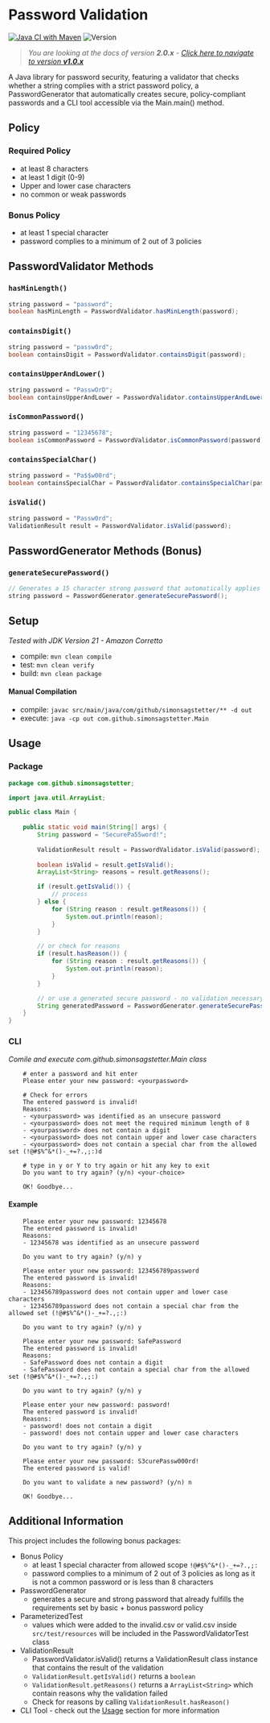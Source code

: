 # Password Validation
[![Java CI with Maven](https://github.com/simonsagstetter/password-validation/actions/workflows/ci.yml/badge.svg?branch=main)](https://github.com/simonsagstetter/password-validation/actions/workflows/ci.yml)
![Version](https://img.shields.io/badge/version-2.0.0-blue)
> *You are looking at the docs of version **2.0.x** - [Click here to navigate to version **v1.0.x**](https://github.com/simonsagstetter/password-validation/tree/v1.0.X)*

A Java library for password security, featuring a validator that checks whether a string complies with a strict password policy, a PasswordGenerator that automatically creates secure, policy-compliant passwords and a CLI tool accessible via the Main.main() method.

## Policy

### Required Policy

- at least 8 characters
- at least 1 digit (0-9)
- Upper and lower case characters
- no common or weak passwords

### Bonus Policy

- at least 1 special character
- password complies to a minimum of 2 out of 3 policies

## PasswordValidator Methods

### `hasMinLength()`

```java
string password = "password";
boolean hasMinLength = PasswordValidator.hasMinLength(password);
```

### `containsDigit()`

```java
string password = "passw0rd";
boolean containsDigit = PasswordValidator.containsDigit(password);
```

### `containsUpperAndLower()`

```java
string password = "PasswÖrD";
boolean containsUpperAndLower = PasswordValidator.containsUpperAndLower(password);
```

### `isCommonPassword()`

```java
string password = "12345678";
boolean isCommonPassword = PasswordValidator.isCommonPassword(password);
```

### `containsSpecialChar()`

```java
string password = "Pa$$w00rd";
boolean containsSpecialChar = PasswordValidator.containsSpecialChar(password);
```

### `isValid()`

```java
string password = "Passw0rd";
ValidationResult result = PasswordValidator.isValid(password);
```

## PasswordGenerator Methods (Bonus)

### `generateSecurePassword()`

```java
// Generates a 15 character strong password that automatically applies to the password policy
string password = PasswordGenerator.generateSecurePassword();
```

## Setup
*Tested with JDK Version 21 - Amazon Corretto*

- compile: `mvn clean compile`
- test: `mvn clean verify`
- build: `mvn clean package `

#### Manual Compilation

 - compile: `javac src/main/java/com/github/simonsagstetter/** -d out`
 - execute: `java -cp out com.github.simonsagstetter.Main`

## Usage

### Package
```java
package com.github.simonsagstetter;

import java.util.ArrayList;

public class Main {
    
    public static void main(String[] args) {
        String password = "SecurePa55word!";
        
        ValidationResult result = PasswordValidator.isValid(password);
        
        boolean isValid = result.getIsValid();
        ArrayList<String> reasons = result.getReasons();

        if (result.getIsValid()) {
            // process
        } else {
            for (String reason : result.getReasons()) {
                System.out.println(reason);
            }
        }

        // or check for reasons
        if (result.hasReason()) {
            for (String reason : result.getReasons()) {
                System.out.println(reason);
            }
        }

        // or use a generated secure password - no validation necessary
        String generatedPassword = PasswordGenerator.generateSecurePassword();
    }
}
```
### CLI
*Comile and execute com.github.simonsagstetter.Main class*
```shell
    # enter a password and hit enter
    Please enter your new password: <yourpassword>
    
    # Check for errors
    The entered password is invalid!
    Reasons:
    - <yourpassword> was identified as an unsecure password
    - <yourpassword> does not meet the required minimum length of 8
    - <yourpassword> does not contain a digit
    - <yourpassword> does not contain upper and lower case characters
    - <yourpassword> does not contain a special char from the allowed set (!@#$%^&*()-_+=?.,;:)d
    
    # type in y or Y to try again or hit any key to exit
    Do you want to try again? (y/n) <your-choice>
    
    OK! Goodbye...
```

#### Example

```shell
    Please enter your new password: 12345678
    The entered password is invalid!
    Reasons:
    - 12345678 was identified as an unsecure password
    
    Do you want to try again? (y/n) y
    
    Please enter your new password: 123456789password
    The entered password is invalid!
    Reasons:
    - 123456789password does not contain upper and lower case characters
    - 123456789password does not contain a special char from the allowed set (!@#$%^&*()-_+=?.,;:)
    
    Do you want to try again? (y/n) y
    
    Please enter your new password: SafePassword
    The entered password is invalid!
    Reasons:
    - SafePassword does not contain a digit
    - SafePassword does not contain a special char from the allowed set (!@#$%^&*()-_+=?.,;:)
    
    Do you want to try again? (y/n) y
    
    Please enter your new password: password!
    The entered password is invalid!
    Reasons:
    - password! does not contain a digit
    - password! does not contain upper and lower case characters
    
    Do you want to try again? (y/n) y
    
    Please enter your new password: S3curePassw000rd!
    The entered password is valid!
    
    Do you want to validate a new password? (y/n) n
    
    OK! Goodbye...
```

## Additional Information

This project includes the following bonus packages:

- Bonus Policy
  - at least 1 special character from allowed scope `!@#$%^&*()-_+=?.,;:`
  - password complies to a minimum of 2 out of 3 policies as long as it is not a common password or is less than 8 characters
- PasswordGenerator
  - generates a secure and strong password that already fulfills the requirements set by basic + bonus password policy
- ParameterizedTest
  - values which were added to the invalid.csv or valid.csv inside `src/test/resources` will be included in the PasswordValidatorTest class 
- ValidationResult
  - PasswordValidator.isValid() returns a ValidationResult class instance that contains the result of the validation
  - `ValidationResult.getIsValid()` returns a `boolean` 
  - `ValidationResult.getReasons()` returns a `ArrayList<String>` which contain reasons why the validation failed
  - Check for reasons by calling `ValidationResult.hasReason()`
- CLI Tool - check out the [Usage](#CLI) section for more information